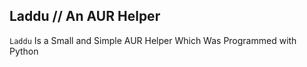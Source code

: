 ## Laddu // An AUR Helper

`Laddu` Is a Small and Simple AUR Helper Which Was Programmed with Python
